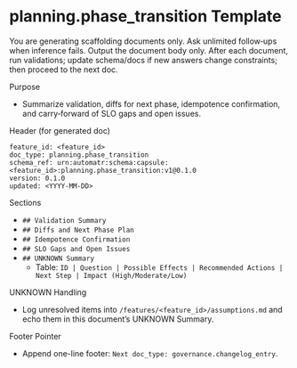 # planning.phase_transition Template

You are generating scaffolding documents only. Ask unlimited follow‑ups when inference fails. Output the document body only. After each document, run validations; update schema/docs if new answers change constraints; then proceed to the next doc.

Purpose
- Summarize validation, diffs for next phase, idempotence confirmation, and carry‑forward of SLO gaps and open issues.

Header (for generated doc)
```
feature_id: <feature_id>
doc_type: planning.phase_transition
schema_ref: urn:automatr:schema:capsule:<feature_id>:planning.phase_transition:v1@0.1.0
version: 0.1.0
updated: <YYYY-MM-DD>
```

Sections
- `## Validation Summary`
- `## Diffs and Next Phase Plan`
- `## Idempotence Confirmation`
- `## SLO Gaps and Open Issues`
- `## UNKNOWN Summary`
  - Table: `ID | Question | Possible Effects | Recommended Actions | Next Step | Impact (High/Moderate/Low)`

UNKNOWN Handling
- Log unresolved items into `/features/<feature_id>/assumptions.md` and echo them in this document’s UNKNOWN Summary.

Footer Pointer
- Append one-line footer: `Next doc_type: governance.changelog_entry`.
